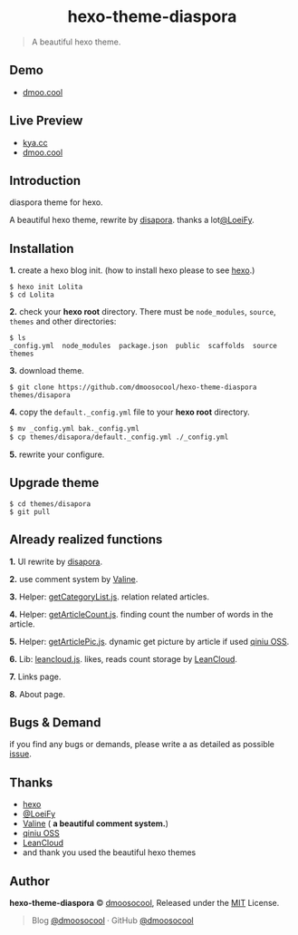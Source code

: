 <h1 align="center">hexo-theme-diaspora</h1>

> A beautiful hexo theme.



## Demo

- [dmoo.cool](https://www.github.com/dmoosocool/dmoo.cool)



## Live Preview

- [kya.cc](https://kya.cc)
- [dmoo.cool](https://dmoo.cool)



## Introduction

diaspora theme for hexo.

A beautiful hexo theme, rewrite by [disapora](https://github.com/LoeiFy/Diaspora). thanks a lot[@LoeiFy](https://github.com/LoeiFy/diaspora).



## Installation

**1.** create a hexo blog init. (how to install hexo please to see [hexo](https://github.com/hexojs/hexo).)

```shell
$ hexo init Lolita
$ cd Lolita
```

**2.** check your **hexo root** directory. There must be `node_modules`, `source`, `themes` and other directories:

```shell
$ ls
_config.yml  node_modules  package.json  public  scaffolds  source  themes
```

**3.** download theme.

```shell
$ git clone https://github.com/dmoosocool/hexo-theme-diaspora themes/disapora
```

**4.** copy the `default._config.yml` file to your **hexo root** directory.

```sh
$ mv _config.yml bak._config.yml
$ cp themes/disapora/default._config.yml ./_config.yml
```

**5.** rewrite your configure.



## Upgrade theme

```shell
$ cd themes/disapora
$ git pull
```



## Already realized functions

**1.** UI rewrite by [disapora](https://github.com/LoeiFy/Diaspora).

**2.** use comment system by [Valine](https://github.com/xCss/Valine).

**3.** Helper: [getCategoryList.js](https://github.com/dmoosocool/hexo-theme-diaspora/blob/master/scripts/helper/getCategoryList.js). relation related articles.

**4.** Helper: [getArticleCount.js](https://github.com/dmoosocool/hexo-theme-diaspora/blob/master/scripts/helper/getArticleCount.js). finding count the number of words in the article.

**5.** Helper: [getArticlePic.js](https://github.com/dmoosocool/hexo-theme-diaspora/blob/master/scripts/helper/getArticlePic.js). dynamic get picture by article if used [qiniu OSS](https://www.qiniu.com).

**6.** Lib: [leancloud.js](https://github.com/dmoosocool/hexo-theme-diaspora/blob/master/source/lib/leancloud.js). likes, reads count storage by [LeanCloud](https://leancloud.cn/).

**7.** Links page.

**8.** About page.



## Bugs & Demand

if you find any bugs or demands, please write a as detailed as possible [issue](https://github.com/dmoosocool/hexo-theme-diaspora/issues).



## Thanks

- [hexo](https://github.com/hexojs/hexo)
- [@LoeiFy](https://github.com/LoeiFy/diaspora)
- [Valine](https://github.com/xCss/Valine) ( **a beautiful comment system.**)
- [qiniu OSS](https://www.qiniu.com)
- [LeanCloud](https://leancloud.cn/)
- and thank you used the beautiful hexo themes



## Author

**hexo-theme-diaspora** © [dmoosocool](https://github.com/dmoosocool), Released under the [MIT](https://github.com/dmoosocool/hexo-theme-diaspora/blob/master/LICENSE) License.

> Blog [@dmoosocool](https://www.kya.cc) · GitHub [@dmoosocool](https://github.com/dmoosocool) 
